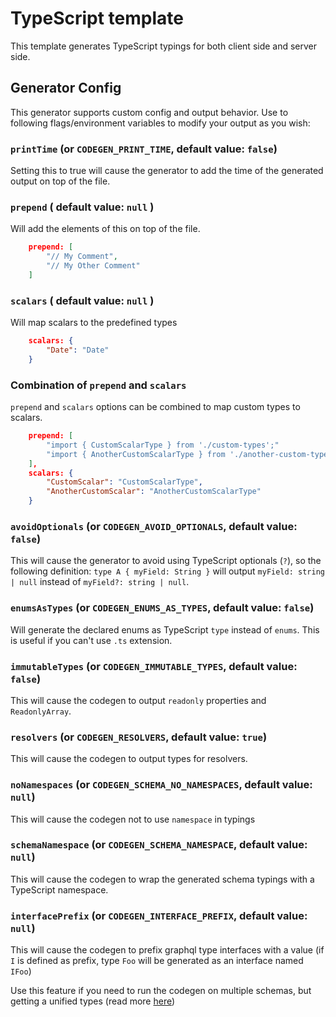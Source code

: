 # TypeScript template

This template generates TypeScript typings for both client side and server side.

## Generator Config

This generator supports custom config and output behavior. Use to following flags/environment variables to modify your output as you wish:

### `printTime` (or `CODEGEN_PRINT_TIME`, default value: `false`)

Setting this to true will cause the generator to add the time of the generated output on top of the file.

### `prepend` ( default value: `null` )

Will add the elements of this on top of the file.

```json
    prepend: [
        "// My Comment",
        "// My Other Comment"
    ]
```

### `scalars` ( default value: `null` )

Will map scalars to the predefined types

```json
    scalars: {
        "Date": "Date"
    }
```

### Combination of `prepend` and `scalars`

`prepend` and `scalars` options can be combined to map custom types to scalars.

```json
    prepend: [
        "import { CustomScalarType } from './custom-types';"
        "import { AnotherCustomScalarType } from './another-custom-types';"
    ],
    scalars: {
        "CustomScalar": "CustomScalarType",
        "AnotherCustomScalar": "AnotherCustomScalarType"
    }
```

### `avoidOptionals` (or `CODEGEN_AVOID_OPTIONALS`, default value: `false`)

This will cause the generator to avoid using TypeScript optionals (`?`), so the following definition: `type A { myField: String }` will output `myField: string | null` instead of `myField?: string | null`.

### `enumsAsTypes` (or `CODEGEN_ENUMS_AS_TYPES`, default value: `false`)

Will generate the declared enums as TypeScript `type` instead of `enums`. This is useful if you can't use `.ts` extension.

### `immutableTypes` (or `CODEGEN_IMMUTABLE_TYPES`, default value: `false`)

This will cause the codegen to output `readonly` properties and `ReadonlyArray`.

### `resolvers` (or `CODEGEN_RESOLVERS`, default value: `true`)

This will cause the codegen to output types for resolvers.

### `noNamespaces` (or `CODEGEN_SCHEMA_NO_NAMESPACES`, default value: `null`)

This will cause the codegen not to use `namespace` in typings

### `schemaNamespace` (or `CODEGEN_SCHEMA_NAMESPACE`, default value: `null`)

This will cause the codegen to wrap the generated schema typings with a TypeScript namespace.

### `interfacePrefix` (or `CODEGEN_INTERFACE_PREFIX`, default value: `null`)

This will cause the codegen to prefix graphql type interfaces with a value (if `I` is defined as prefix, type `Foo` will be generated as an interface named `IFoo`)

Use this feature if you need to run the codegen on multiple schemas, but getting a unified types (read more [here](https://www.typescriptlang.org/docs/handbook/declaration-merging.html))
